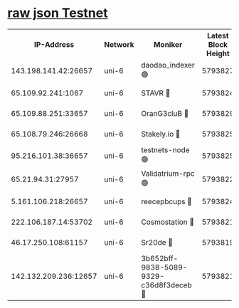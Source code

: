 [raw json Testnet](https://rpc-check.junot.stavr.tech/junot/rpc-junot-result.json)
=


<table><tr><th>IP-Address</th><th>Network</th><th>Moniker</th><th>Latest Block Height</th><th>Earliest Block Height</th><th>Catching Up</th><th>Voting Power</th><th>Scan Time</th></tr><tr><td>143.198.141.42:26657</td><td>uni-6</td><td>daodao_indexer 🟢</td><td>5793827</td><td>1</td><td>False</td><td>0</td><td>2023-12-05T06:43:31.533586397UTC</td></tr><tr><td>65.109.92.241:1067</td><td>uni-6</td><td>STAVR 🔴</td><td>5793824</td><td>1138541</td><td>False</td><td>6042</td><td>2023-12-05T06:43:21.070308758UTC</td></tr><tr><td>65.109.88.251:33657</td><td>uni-6</td><td>OranG3cluB 🔴</td><td>5793829</td><td>1138541</td><td>False</td><td>11</td><td>2023-12-05T06:43:35.948653302UTC</td></tr><tr><td>65.108.79.246:26668</td><td>uni-6</td><td>Stakely.io 🔴</td><td>5793825</td><td>1570872</td><td>False</td><td>1178711</td><td>2023-12-05T06:43:22.049396399UTC</td></tr><tr><td>95.216.101.38:36657</td><td>uni-6</td><td>testnets-node 🟢</td><td>5793825</td><td>1615130</td><td>False</td><td>0</td><td>2023-12-05T06:43:24.465610339UTC</td></tr><tr><td>65.21.94.31:27957</td><td>uni-6</td><td>Validatrium-rpc 🟢</td><td>5793822</td><td>2943363</td><td>False</td><td>0</td><td>2023-12-05T06:43:16.649719894UTC</td></tr><tr><td>5.161.106.218:26657</td><td>uni-6</td><td>reecepbcups 🔴</td><td>5793824</td><td>4468422</td><td>False</td><td>105015</td><td>2023-12-05T06:43:21.707258768UTC</td></tr><tr><td>222.106.187.14:53702</td><td>uni-6</td><td>Cosmostation 🔴</td><td>5793821</td><td>5344501</td><td>False</td><td>110003</td><td>2023-12-05T06:43:14.270782482UTC</td></tr><tr><td>46.17.250.108:61157</td><td>uni-6</td><td>Sr20de 🔴</td><td>5793819</td><td>5727371</td><td>False</td><td>28</td><td>2023-12-05T06:43:08.693033266UTC</td></tr><tr><td>142.132.209.236:12657</td><td>uni-6</td><td>3b652bff-9838-5089-9329-c36d8f3deceb 🔴</td><td>5793821</td><td>5791280</td><td>False</td><td>157563</td><td>2023-12-05T06:43:13.036736487UTC</td></tr></table>